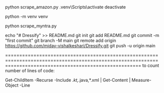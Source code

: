 python scrape_amazon.py
.venv\Scripts\activate
deactivate


python -m venv venv

python scrape_myntra.py



echo "# Dressify" >> README.md
git init
git add README.md
git commit -m "first commit"
git branch -M main
git remote add origin https://github.com/miday-vishalkeshari/Dressify.git
git push -u origin main





============================================================================================================================================================
to count number of lines of code:

Get-ChildItem -Recurse -Include *.kt,*.java,*.xml | Get-Content | Measure-Object -Line